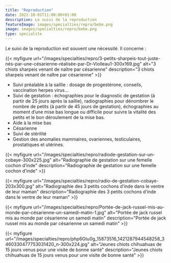 ```yaml
---
title: "Reproduction"
date: 2022-10-01T11:00:00+01:00
description: Le suivi de la reproduction
featureImage: images/specialties/repro/bebe.png
image: images/specialties/repro/bebe.png
type: specialite
---
```


 Le suivi de la reproduction est souvent une nécessité. Il concerne :


{{< myfigure 
url="/images/specialties/repro/3-petits-sharpeis-tout-juste-nés-par-une-césarienne-réalisée-par-Dr-Violleau1-300x169.jpg"
alt="3 chiots sharpeis venant de naître par césarienne"
description="3 chiots sharpeis venant de naître par césarienne" >}}


* Suivi préalable à la saillie : dosage de progestérone, conseils, vaccination herpes  virus…
* Suivi de gestation : échographies pour le diagnostic de gestation (à partir de 25 jours après la saillie), radiographies pour dénombrer le nombre de petits (à partir de 45 jours de gestation), échographies au moment d’une mise bas longue ou difficile pour suivre la vitalité des petits et le bon déroulement de la mise bas.
* Aide à la mise bas
* Césarienne
* Suivi de stérilité
* Gestion des anomalies mammaires, ovariennes, testiculaires, prostatiques et utérines.



{{< myfigure 
url="/images/specialties/repro/radiode-gestation-sur-un-cobaye-300x225.jpg"
alt="Radiographie de gestation sur une femelle cochon d’inde"
description="Radiographie de gestation sur une femelle cochon d’inde" >}}


{{< myfigure 
url="/images/specialties/repro/radio-de-gestation-cobaye-203x300.jpg"
alt="Radiographie des 3 petits cochons d’inde dans le ventre de leur maman"
description="Radiographie des 3 petits cochons d’inde dans le ventre de leur maman" >}}

{{< myfigure 
url="/images/specialties/repro/Portée-de-jack-russel-mis-au-monde-par-césarienne-un-samedi-matin-1.jpg"
alt="Portée de jack russel mis au monde par césarienne un samedi matin"
description="Portée de jack russel mis au monde par césarienne un samedi matin" >}}


{{< myfigure 
url="/images/specialties/repro/php6Gtu0g_15873516_1421287944548258_3460330477753031420_n-300x224.jpg"
alt="Jeunes chiots chihuahuas de 15 jours venus pour une visite de bonne santé"
description="Jeunes chiots chihuahuas de 15 jours venus pour une visite de bonne santé" >}}
